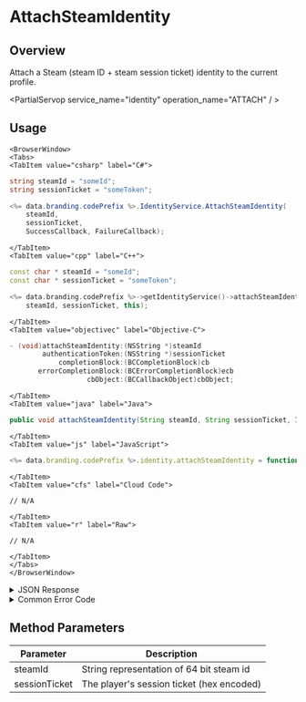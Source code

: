 # AttachSteamIdentity
## Overview
Attach a Steam (steam ID + steam session ticket) identity to the current profile.



<PartialServop service_name="identity" operation_name="ATTACH" / >

## Usage

```mdx-code-block
<BrowserWindow>
<Tabs>
<TabItem value="csharp" label="C#">
```

```csharp
string steamId = "someId";
string sessionTicket = "someToken";

<%= data.branding.codePrefix %>.IdentityService.AttachSteamIdentity(
    steamId,
    sessionTicket,
    SuccessCallback, FailureCallback);
```

```mdx-code-block
</TabItem>
<TabItem value="cpp" label="C++">
```

```cpp
const char * steamId = "someId";
const char * sessionTicket = "someToken";

<%= data.branding.codePrefix %>->getIdentityService()->attachSteamIdentity(
    steamId, sessionTicket, this);
```

```mdx-code-block
</TabItem>
<TabItem value="objectivec" label="Objective-C">
```

```objectivec
- (void)attachSteamIdentity:(NSString *)steamId
        authenticationToken:(NSString *)sessionTicket
            completionBlock:(BCCompletionBlock)cb
       errorCompletionBlock:(BCErrorCompletionBlock)ecb
                   cbObject:(BCCallbackObject)cbObject;
```

```mdx-code-block
</TabItem>
<TabItem value="java" label="Java">
```

```java
public void attachSteamIdentity(String steamId, String sessionTicket, IServerCallback callback)
```

```mdx-code-block
</TabItem>
<TabItem value="js" label="JavaScript">
```

```javascript
<%= data.branding.codePrefix %>.identity.attachSteamIdentity = function(steamId, sessionTicket, callback)
```

```mdx-code-block
</TabItem>
<TabItem value="cfs" label="Cloud Code">
```

```cfscript
// N/A
```

```mdx-code-block
</TabItem>
<TabItem value="r" label="Raw">
```

```cfscript
// N/A
```

```mdx-code-block
</TabItem>
</Tabs>
</BrowserWindow>
```

<details>
<summary>JSON Response</summary>

```json
{
    "status" : 200,
    "data" : null
}
```
</details>

<details>
<summary>Common Error Code</summary>

### Status Codes
Code | Name | Description
---- | ---- | -----------
40211 | DUPLICATE_IDENTITY_TYPE | Returned when trying to attach an identity type that already exists for that profile. For instance you can have only one Steam identity for a profile.
40212 | MERGE_PROFILES | Returned when trying to attach an identity type that would result in two profiles being merged into one (for instance an anonymous account and a Steam account).

</details>


## Method Parameters
Parameter | Description
--------- | -----------
steamId | String representation of 64 bit steam id
sessionTicket | The player's session ticket (hex encoded)


